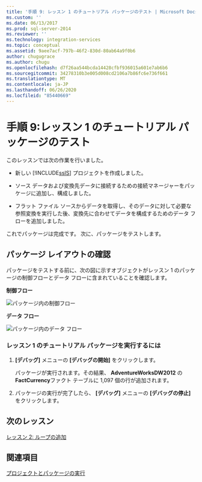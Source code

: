 ```yaml
---
title: '手順 9: レッスン 1 のチュートリアル パッケージのテスト | Microsoft Docs'
ms.custom: ''
ms.date: 06/13/2017
ms.prod: sql-server-2014
ms.reviewer: ''
ms.technology: integration-services
ms.topic: conceptual
ms.assetid: 9aee7acf-797b-46f2-830d-80ab64a9f0b6
author: chugugrace
ms.author: chugu
ms.openlocfilehash: d7f26aa544bcda14428cfbf936015a601e7ab6b6
ms.sourcegitcommit: 34278310b3e005d008cd2106a7b86fc6e736f661
ms.translationtype: MT
ms.contentlocale: ja-JP
ms.lasthandoff: 06/26/2020
ms.locfileid: "85440669"
---
```

# <a name="step-9-testing-the-lesson-1-tutorial-package"></a>手順 9:レッスン 1 のチュートリアル パッケージのテスト
  このレッスンでは次の作業を行いました。  
  
-   新しい [!INCLUDE[ssIS](../includes/ssis-md.md)] プロジェクトを作成しました。  
  
-   ソース データおよび変換先データに接続するための接続マネージャーをパッケージに追加し、構成しました。  
  
-   フラット ファイル ソースからデータを取得し、そのデータに対して必要な参照変換を実行した後、変換先に合わせてデータを構成するためのデータ フローを追加しました。  
  
 これでパッケージは完成です。 次に、パッケージをテストします。  
  
## <a name="checking-the-package-layout"></a>パッケージ レイアウトの確認  
 パッケージをテストする前に、次の図に示すオブジェクトがレッスン 1 のパッケージの制御フローとデータ フローに含まれていることを確認します。  
  
 **制御フロー**  
  
 ![パッケージ内の制御フロー](../../2014/tutorials/media/task9lesson1control.gif "パッケージ内の制御フロー")  
  
 **データ フロー**  
  
 ![パッケージ内のデータ フロー](../../2014/tutorials/media/task9lesson1data.gif "パッケージ内のデータ フロー")  
  
### <a name="to-run-the-lesson-1-tutorial-package"></a>レッスン 1 のチュートリアル パッケージを実行するには  
  
1.  **[デバッグ]** メニューの **[デバッグの開始]** をクリックします。  
  
     パッケージが実行されます。その結果、 **AdventureWorksDW2012** の **FactCurrency**ファクト テーブルに 1,097 個の行が追加されます。  
  
2.  パッケージの実行が完了したら、 **[デバッグ]** メニューの **[デバッグの停止]** をクリックします。  
  
## <a name="next-lesson"></a>次のレッスン  
 [レッスン 2: ループの追加](../integration-services/lesson-2-adding-looping-with-ssis.md)  
  
## <a name="see-also"></a>関連項目  
 [プロジェクトとパッケージの実行](packages/run-integration-services-ssis-packages.md)  
  
  
